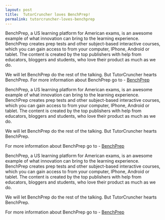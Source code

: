 ```yaml
---
layout: post
title:  TutorCruncher loves BenchPrep!
permalink: tutorcruncher-loves-benchprep
---
```

BenchPrep, a US learning platform for American exams, is an awesome example of
what innovation can bring to the learning experience. BenchPrep creates prep
tests and other subject-based interactive courses, which you can gain access
to from your computer, IPhone, Android or tablet. The content is created by
the top publishers with help from educators, bloggers and students, who love
their product as much as we do.

We will let BenchPrep do the rest of the talking. But TutorCruncher hearts
BenchPrep.  For more information about BenchPrep go to - [ BenchPrep
](https://benchprep.com/)

BenchPrep, a US learning platform for American exams, is an awesome example of
what innovation can bring to the learning experience. BenchPrep creates prep
tests and other subject-based interactive courses, which you can gain access
to from your computer, IPhone, Android or tablet. The content is created by
the top publishers with help from educators, bloggers and students, who love
their product as much as we do.

We will let BenchPrep do the rest of the talking. But TutorCruncher hearts
BenchPrep.

For more information about BenchPrep go to - [ BenchPrep
](https://benchprep.com/)

BenchPrep, a US learning platform for American exams, is an awesome example of
what innovation can bring to the learning experience. BenchPrep creates prep
tests and other subject-based interactive courses, which you can gain access
to from your computer, IPhone, Android or tablet. The content is created by
the top publishers with help from educators, bloggers and students, who love
their product as much as we do.

We will let BenchPrep do the rest of the talking. But TutorCruncher hearts
BenchPrep.

For more information about BenchPrep go to - [ BenchPrep
](https://benchprep.com/)
